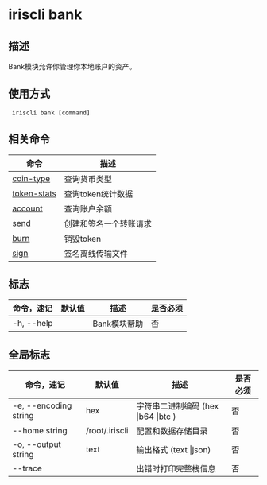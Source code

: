 # iriscli bank

## 描述

Bank模块允许你管理你本地账户的资产。 

## 使用方式

```
 iriscli bank [command]
```

 

## 相关命令

| 命令      | 描述                   |
| --------- | ---------------------- |
| [coin-type](coin-type.md) | 查询货币类型           |
| [token-stats](token-stats.md) | 查询token统计数据           |
| [account](account.md)   | 查询账户余额           |
| [send](send.md)      | 创建和签名一个转账请求 |
| [burn](burn.md)      | 销毁token |
| [sign](sign.md)      | 签名离线传输文件       |

## 标志

| 命令，速记 | 默认值 | 描述         | 是否必须 |
| ---------- | ------ | ------------ | -------- |
| -h, --help |        | Bank模块帮助 | 否       |

## 全局标志

| 命令，速记            | 默认值         | 描述                                | 是否必须 |
| --------------------- | -------------- | ----------------------------------- | -------- |
| -e, --encoding string | hex            | 字符串二进制编码 (hex \|b64 \|btc ) | 否       |
| --home string         | /root/.iriscli | 配置和数据存储目录                  | 否       |
| -o, --output string   | text           | 输出格式 (text \|json)              | 否       |
| --trace               |                | 出错时打印完整栈信息                | 否       |
